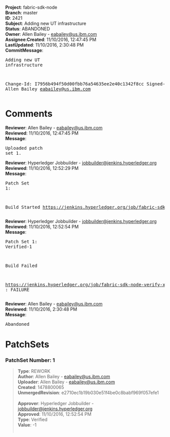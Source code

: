 <strong>Project</strong>: fabric-sdk-node</br><strong>Branch</strong>: master<br><strong>ID</strong>: 2421<br><strong>Subject</strong>: Adding new UT infrastructure<br><strong>Status</strong>: ABANDONED<br><strong>Owner</strong>: Allen Bailey - eabailey@us.ibm.com<br><strong>Assignee</strong>:<strong>Created</strong>: 11/10/2016, 12:47:45 PM<br><strong>LastUpdated</strong>: 11/10/2016, 2:30:48 PM<br><strong>CommitMessage</strong>:<br><pre>Adding new UT infrastructure

Change-Id: I7956b494f50d00fbb76a54635ee2e40c1342f8cc
Signed-off-by: Allen Bailey <eabailey@us.ibm.com>
</pre><h1>Comments</h1><strong>Reviewer</strong>: Allen Bailey - eabailey@us.ibm.com<br><strong>Reviewed</strong>: 11/10/2016, 12:47:45 PM<br><strong>Message</strong>: <pre>Uploaded patch set 1.</pre><strong>Reviewer</strong>: Hyperledger Jobbuilder - jobbuilder@jenkins.hyperledger.org<br><strong>Reviewed</strong>: 11/10/2016, 12:52:29 PM<br><strong>Message</strong>: <pre>Patch Set 1:

Build Started https://jenkins.hyperledger.org/job/fabric-sdk-node-verify-x86_64/69/</pre><strong>Reviewer</strong>: Hyperledger Jobbuilder - jobbuilder@jenkins.hyperledger.org<br><strong>Reviewed</strong>: 11/10/2016, 12:52:54 PM<br><strong>Message</strong>: <pre>Patch Set 1: Verified-1

Build Failed 

https://jenkins.hyperledger.org/job/fabric-sdk-node-verify-x86_64/69/ : FAILURE</pre><strong>Reviewer</strong>: Allen Bailey - eabailey@us.ibm.com<br><strong>Reviewed</strong>: 11/10/2016, 2:30:48 PM<br><strong>Message</strong>: <pre>Abandoned</pre><h1>PatchSets</h1><h3>PatchSet Number: 1</h3><blockquote><strong>Type</strong>: REWORK<br><strong>Author</strong>: Allen Bailey - eabailey@us.ibm.com<br><strong>Uploader</strong>: Allen Bailey - eabailey@us.ibm.com<br><strong>Created</strong>: 1478800065<br><strong>UnmergedRevision</strong>: e2710ec1b19b030e51f4be0c8babf969f057efe1<br><br><strong>Approver</strong>: Hyperledger Jobbuilder - jobbuilder@jenkins.hyperledger.org<br><strong>Approved</strong>: 11/10/2016, 12:52:54 PM<br><strong>Type</strong>: Verified<br><strong>Value</strong>: -1<br><br></blockquote>
